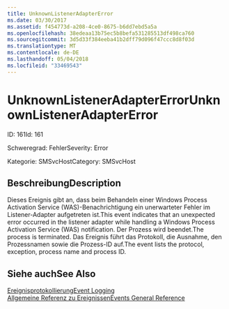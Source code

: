```yaml
---
title: UnknownListenerAdapterError
ms.date: 03/30/2017
ms.assetid: f454773d-a208-4ce0-8675-b6dd7ebd5a5a
ms.openlocfilehash: 38edeaa13b75ec5b8befa531285513df498ca760
ms.sourcegitcommit: 3d5d33f384eeba41b2dff79d096f47ccc8d8f03d
ms.translationtype: MT
ms.contentlocale: de-DE
ms.lasthandoff: 05/04/2018
ms.locfileid: "33469543"
---
```

# <a name="unknownlisteneradaptererror"></a><span data-ttu-id="4bd0d-102">UnknownListenerAdapterError</span><span class="sxs-lookup"><span data-stu-id="4bd0d-102">UnknownListenerAdapterError</span></span>
<span data-ttu-id="4bd0d-103">ID: 161</span><span class="sxs-lookup"><span data-stu-id="4bd0d-103">Id: 161</span></span>  
  
 <span data-ttu-id="4bd0d-104">Schweregrad: Fehler</span><span class="sxs-lookup"><span data-stu-id="4bd0d-104">Severity: Error</span></span>  
  
 <span data-ttu-id="4bd0d-105">Kategorie: SMSvcHost</span><span class="sxs-lookup"><span data-stu-id="4bd0d-105">Category: SMSvcHost</span></span>  
  
## <a name="description"></a><span data-ttu-id="4bd0d-106">Beschreibung</span><span class="sxs-lookup"><span data-stu-id="4bd0d-106">Description</span></span>  
 <span data-ttu-id="4bd0d-107">Dieses Ereignis gibt an, dass beim Behandeln einer Windows Process Activation Service (WAS)-Benachrichtigung ein unerwarteter Fehler im Listener-Adapter aufgetreten ist.</span><span class="sxs-lookup"><span data-stu-id="4bd0d-107">This event indicates that an unexpected error occurred in the listener adapter while handling a Windows Process Activation Service (WAS) notification.</span></span> <span data-ttu-id="4bd0d-108">Der Prozess wird beendet.</span><span class="sxs-lookup"><span data-stu-id="4bd0d-108">The process is terminated.</span></span> <span data-ttu-id="4bd0d-109">Das Ereignis führt das Protokoll, die Ausnahme, den Prozessnamen sowie die Prozess-ID auf.</span><span class="sxs-lookup"><span data-stu-id="4bd0d-109">The event lists the protocol, exception, process name and process ID.</span></span>  
  
## <a name="see-also"></a><span data-ttu-id="4bd0d-110">Siehe auch</span><span class="sxs-lookup"><span data-stu-id="4bd0d-110">See Also</span></span>  
 [<span data-ttu-id="4bd0d-111">Ereignisprotokollierung</span><span class="sxs-lookup"><span data-stu-id="4bd0d-111">Event Logging</span></span>](../../../../../docs/framework/wcf/diagnostics/event-logging/index.md)  
 [<span data-ttu-id="4bd0d-112">Allgemeine Referenz zu Ereignissen</span><span class="sxs-lookup"><span data-stu-id="4bd0d-112">Events General Reference</span></span>](../../../../../docs/framework/wcf/diagnostics/event-logging/events-general-reference.md)
